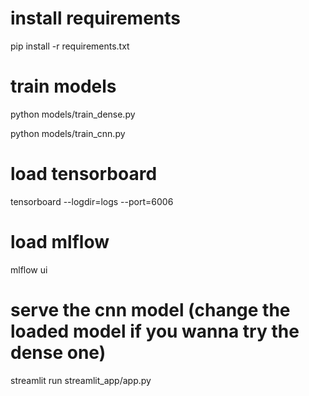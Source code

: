 # install requirements

pip install -r requirements.txt

# train models

python models/train_dense.py

python models/train_cnn.py

# load tensorboard

tensorboard --logdir=logs --port=6006

# load mlflow

mlflow ui

# serve the cnn model (change the loaded model if you wanna try the dense one)

streamlit run streamlit_app/app.py
